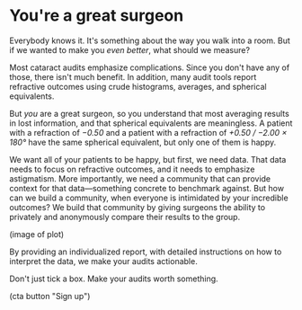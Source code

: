 # You're a great surgeon

Everybody knows it.
It's something about the way you walk into a room.
But if we wanted to make you _even better_, what should we measure?

Most cataract audits emphasize complications.
Since you don't have any of those, there isn't much benefit.
In addition, many audit tools report refractive outcomes using crude histograms, averages, and spherical equivalents.

But _you_ are a great surgeon, so you understand that most averaging results in lost information, and that spherical equivalents are meaningless.
A patient with a refraction of _&minus;0.50_ and a patient with a refraction of _&plus;0.50 / &minus;2.00 &times; 180°_ have the same spherical equivalent, but only one of them is happy.

We want all of your patients to be happy, but first, we need data.
That data needs to focus on refractive outcomes, and it needs to emphasize astigmatism.
More importantly, we need a community that can provide context for that data&mdash;something concrete to benchmark against.
But how can we build a community, when everyone is intimidated by your incredible outcomes?
We build that community by giving surgeons the ability to privately and anonymously compare their results to the group.

(image of plot)

By providing an individualized report, with detailed instructions on how to interpret the data, we make your audits actionable.

Don't just tick a box.
Make your audits worth something.

(cta button "Sign up")
